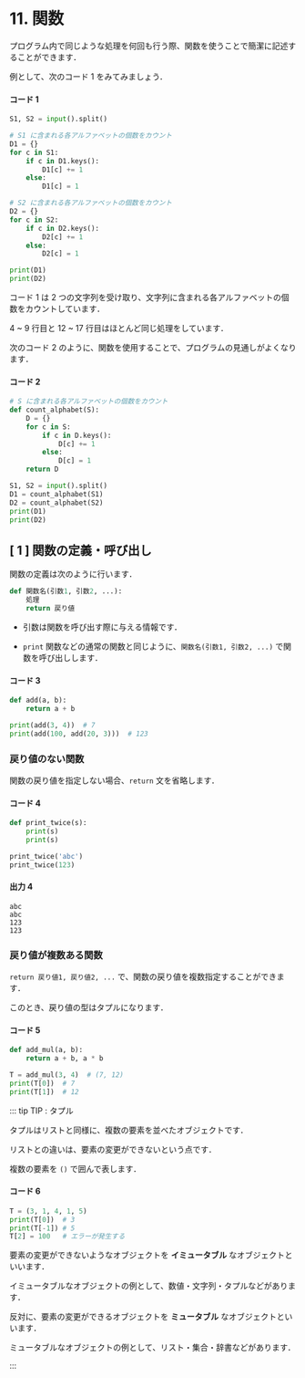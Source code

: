 # 11. 関数

プログラム内で同じような処理を何回も行う際、関数を使うことで簡潔に記述することができます．

例として、次のコード 1 をみてみましょう．

#### コード 1

``` py
S1, S2 = input().split()

# S1 に含まれる各アルファベットの個数をカウント
D1 = {}
for c in S1:
    if c in D1.keys():
        D1[c] += 1
    else:
        D1[c] = 1

# S2 に含まれる各アルファベットの個数をカウント
D2 = {}
for c in S2:
    if c in D2.keys():
        D2[c] += 1
    else:
        D2[c] = 1

print(D1)
print(D2)
```

コード 1 は 2 つの文字列を受け取り、文字列に含まれる各アルファベットの個数をカウントしています．

4 ~ 9 行目と 12 ~ 17 行目はほとんど同じ処理をしています．

次のコード 2 のように、関数を使用することで、プログラムの見通しがよくなります．

#### コード 2

``` py
# S に含まれる各アルファベットの個数をカウント
def count_alphabet(S):
    D = {}
    for c in S:
        if c in D.keys():
            D[c] += 1
        else:
            D[c] = 1
    return D

S1, S2 = input().split()
D1 = count_alphabet(S1)
D2 = count_alphabet(S2)
print(D1)
print(D2)
```

## [ 1 ] 関数の定義・呼び出し

関数の定義は次のように行います．

``` py
def 関数名(引数1, 引数2, ...):
    処理
    return 戻り値
```

- 引数は関数を呼び出す際に与える情報です．

- `print` 関数などの通常の関数と同じように、`関数名(引数1, 引数2, ...)` で関数を呼び出しします．

<!-- - 戻り値は関数の処理結果です．関数が何も返さない場合 `return` 文は省略します．

- 戻り値は複数指定することができます．このとき、戻り値の型はタプルになります． -->

#### コード 3

``` py
def add(a, b):
    return a + b

print(add(3, 4))  # 7
print(add(100, add(20, 3)))  # 123
```

### 戻り値のない関数

関数の戻り値を指定しない場合、`return` 文を省略します．

#### コード 4

``` py
def print_twice(s):
    print(s)
    print(s)

print_twice('abc')
print_twice(123)
```

#### 出力 4

``` out
abc
abc
123
123
```

### 戻り値が複数ある関数

`return 戻り値1, 戻り値2, ...` で、関数の戻り値を複数指定することができます．

このとき、戻り値の型はタプルになります．

#### コード 5

``` py
def add_mul(a, b):
    return a + b, a * b

T = add_mul(3, 4)  # (7, 12)
print(T[0])  # 7
print(T[1])  # 12
```

::: tip TIP : タプル

タプルはリストと同様に、複数の要素を並べたオブジェクトです．

リストとの違いは、要素の変更ができないという点です．

複数の要素を `()` で囲んで表します．

#### コード 6

``` py
T = (3, 1, 4, 1, 5)
print(T[0])  # 3
print(T[-1]) # 5
T[2] = 100   # エラーが発生する
```

要素の変更ができないようなオブジェクトを **イミュータブル** なオブジェクトといいます．

イミュータブルなオブジェクトの例として、数値・文字列・タプルなどがあります．

反対に、要素の変更ができるオブジェクトを **ミュータブル** なオブジェクトといいます．

ミュータブルなオブジェクトの例として、リスト・集合・辞書などがあります．

:::
